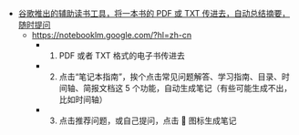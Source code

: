 - [谷歌推出的辅助读书工具，将一本书的 PDF 或 TXT 传进去，自动总结摘要，随时提问](https://x.com/vista8/status/1824272372490441162)
	- https://notebooklm.google.com/?hl=zh-cn
		- 1. PDF 或者 TXT 格式的电子书传进去
		- 2. 点击“笔记本指南”，挨个点击常见问题解答、学习指南、目录、时间轴、简报文档这 5 个功能，自动生成笔记（有些可能生成不出，比如时间轴）
		- 3. 点击推荐问题，或自己提问，点击 📌 图标生成笔记